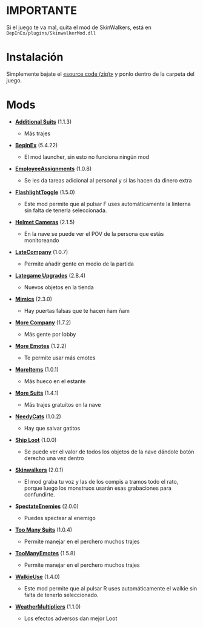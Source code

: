
# IMPORTANTE
Si el juego te va mal, quita el mod de SkinWalkers, está en `BepInEx/plugins/SkinwalkerMod.dll`

# Instalación
Simplemente bajate el [«source code (zip)»](https://github.com/ProphetLemon/lethal-company-mods/releases/latest) y ponlo dentro de la carpeta del juego.

# Mods

- [**Additional Suits**](https://thunderstore.io/c/lethal-company/p/AlexCodesGames/AdditionalSuits/) (1.1.3)
  - Más trajes

- [**BepInEx**](https://github.com/BepInEx/BepInEx/releases/latest) (5.4.22)
  - El mod launcher, sin esto no funciona ningún mod

- [**EmployeeAssignments**](https://thunderstore.io/c/lethal-company/p/amnsoft/EmployeeAssignments/) (1.0.8)
  - Se les da tareas adicional al personal y si las hacen da dinero extra

- [**FlashlightToggle**](https://thunderstore.io/c/lethal-company/p/Renegades/FlashlightToggle/) (1.5.0)
  - Este mod permite que al pulsar F uses automáticamente la linterna sin falta de tenerla seleccionada.

- [**Helmet Cameras**](https://thunderstore.io/c/lethal-company/p/RickArg/Helmet_Cameras/) (2.1.5)
  - En la nave se puede ver el POV de la persona que estás monitoreando

- [**LateCompany**](https://thunderstore.io/c/lethal-company/p/anormaltwig/LateCompany/) (1.0.7)
  - Permite añadir gente en medio de la partida

- [**Lategame Upgrades**](https://thunderstore.io/c/lethal-company/p/malco/Lategame_Upgrades/) (2.8.4)
  - Nuevos objetos en la tienda

- [**Mimics**](https://thunderstore.io/c/lethal-company/p/x753/Mimics/) (2.3.0)
  - Hay puertas falsas que te hacen ñam ñam

- [**More Company**](https://thunderstore.io/c/lethal-company/p/notnotnotswipez/MoreCompany/) (1.7.2)
  - Más gente por lobby

- [**More Emotes**](https://thunderstore.io/c/lethal-company/p/Sligili/More_Emotes/) (1.2.2)
  - Te permite usar más emotes

- [**MoreItems**](https://thunderstore.io/c/lethal-company/p/Drakorle/MoreItems/) (1.0.1)
  - Más hueco en el estante

- [**More Suits**](https://thunderstore.io/c/lethal-company/p/x753/More_Suits/) (1.4.1)
  - Más trajes gratuitos en la nave

- [**NeedyCats**](https://thunderstore.io/c/lethal-company/p/Jordo/NeedyCats/) (1.0.2)
  - Hay que salvar gatitos

- [**Ship Loot**](https://thunderstore.io/c/lethal-company/p/tinyhoot/ShipLoot/) (1.0.0)
  - Se puede ver el valor de todos los objetos de la nave dándole botón derecho una vez dentro

- [**Skinwalkers**](https://thunderstore.io/c/lethal-company/p/RugbugRedfern/Skinwalkers/) (2.0.1)
  - El mod graba tu voz y las de los compis a tramos todo el rato, porque luego los monstruos usarán esas grabaciones para confundirte.

- [**SpectateEnemies**](https://thunderstore.io/c/lethal-company/p/AllToasters/SpectateEnemies/) (2.0.0)
  - Puedes spectear al enemigo

- [**Too Many Suits**](https://thunderstore.io/c/lethal-company/p/Verity/TooManySuits/) (1.0.4)
  - Permite manejar en el perchero muchos trajes

- [**TooManyEmotes**](https://thunderstore.io/c/lethal-company/p/FlipMods/TooManyEmotes/) (1.5.8)
  - Permite manejar en el perchero muchos trajes

- [**WalkieUse**](https://thunderstore.io/c/lethal-company/p/Renegades/WalkieUse/) (1.4.0)
  - Este mod permite que al pulsar R uses automáticamente el walkie sin falta de tenerlo seleccionado.

- [**WeatherMultipliers**](https://thunderstore.io/c/lethal-company/p/Blorb/WeatherMultipliers/) (1.1.0)
  - Los efectos adversos dan mejor Loot
